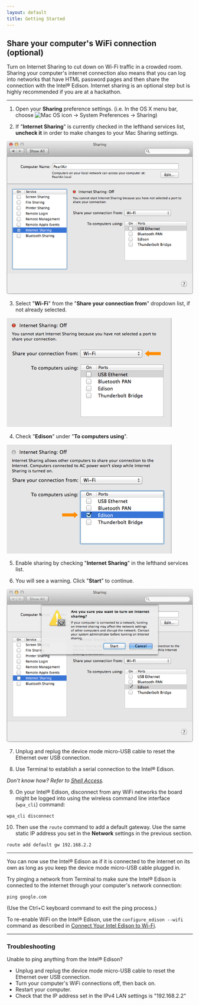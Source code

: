 ```yaml
---
layout: default
title: Getting Started
---
```


## Share your computer's WiFi connection (optional)

Turn on Internet Sharing to cut down on Wi-Fi traffic in a crowded room. Sharing your computer's internet connection also means that you can log into networks that have HTML password pages and then share the connection with the Intel® Edison.
Internet sharing is an optional step but is highly recommended if you are at a hackathon.

---

1. Open your **Sharing** preference settings.
  (i.e. In the OS X menu bar, choose ![Mac OS icon](/docs/icons/os_icon_mac.png) → System Preferences → Sharing)

2. If "**Internet Sharing**" is currently checked in the lefthand services list, **uncheck it** in order to make changes to your Mac Sharing settings.

  ![Internet Sharing settings screen with nothing checked](images/sharing_settings-sharing_off.png)

3. Select "**Wi-Fi**" from the "**Share your connection from**" dropdown list, if not already selected.

  !["Wi-Fi" option selected in the ""Share your connection from" dropdown](images/sharing_settings-wifi_selected.png)

4. Check "**Edison**" under "**To computers using**".

  !["To computers using" option selected under "To computers using"](images/sharing_settings-edison_selected.png)

5. Enable sharing by checking "**Internet Sharing**" in the lefthand services list.

6. You will see a warning. Click "**Start**" to continue.

  ![System warning shown before Internet Sharing can be enabled](images/sharing_settings-enable_warning.png)

7. Unplug and replug the device mode micro-USB cable to reset the Ethernet over USB connection.

8. Use Terminal to establish a serial connection to the Intel® Edison.

  _Don't know how? Refer to [Shell Access](/docs/shell_access/mac/serial_connection.html)._

9. On your Intel® Edison, disconnect from any WiFi networks the board might be logged into using the wireless command line interface (`wpa_cli`) command:

  ```
  wpa_cli disconnect
  ```

10. Then use the `route` command to add a default gateway. Use the same static IP address you set in the **Network** settings in the previous section.

  ```
  route add default gw 192.168.2.2
  ```

---

You can now use the Intel® Edison as if it is connected to the internet on its own as long as you keep the device mode micro-USB cable plugged in.

Try pinging a network from Terminal to make sure the Intel® Edison is connected to the internet through your computer's network connection:

```
ping google.com
```

(Use the Ctrl+C keyboard command to exit the ping process.)

To re-enable WiFi on the Intel® Edison, use the `configure_edison --wifi` command as described in [Connect Your Intel Edison to Wi-Fi](/docs/connectivity/wifi/connect.html).

---

### Troubleshooting 

Unable to ping anything from the Intel® Edison?

* Unplug and replug the device mode micro-USB cable to reset the Ethernet over USB connection.
* Turn your computer's WiFi connections off, then back on.
* Restart your computer.
* Check that the IP address set in the IPv4 LAN settings is "192.168.2.2"

